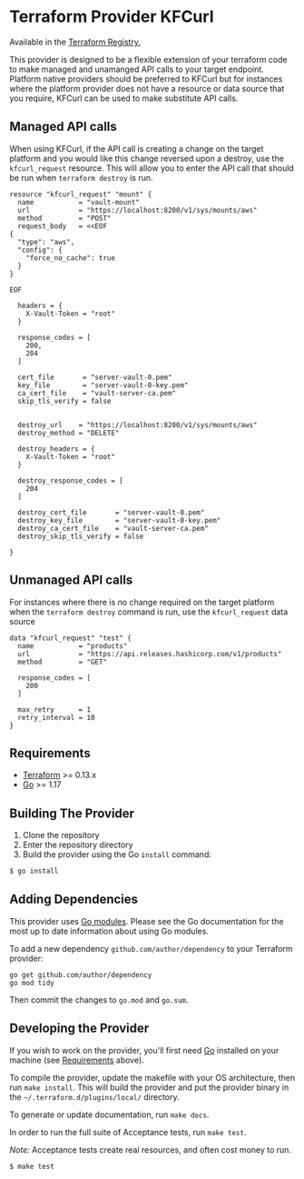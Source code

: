 # Terraform Provider KFCurl

Available in the [Terraform Registry.](https://registry.terraform.io/providers/kf-cos/kfcurl/latest/docs)

This provider is designed to be a flexible extension of your terraform code to make managed and unamanged API calls to your target endpoint. Platform native providers should be preferred to KFCurl but for instances where the platform provider does not have a resource or data source that you require, KFCurl can be used to make substitute API calls.

## Managed API calls
When using KFCurl, if the API call is creating a change on the target platform and you would like this change reversed upon a destroy, use the `kfcurl_request` resource. This will allow you to enter the API call that should be run when `terraform destroy` is run.

```hcl
resource "kfcurl_request" "mount" {
  name           = "vault-mount"
  url            = "https://localhost:8200/v1/sys/mounts/aws"
  method         = "POST"
  request_body   = <<EOF
{
  "type": "aws",
  "config": {
    "force_no_cache": true
  }
}

EOF

  headers = {
    X-Vault-Token = "root"
  }

  response_codes = [
    200,
    204
  ]

  cert_file       = "server-vault-0.pem"
  key_file        = "server-vault-0-key.pem"
  ca_cert_file    = "vault-server-ca.pem"
  skip_tls_verify = false


  destroy_url    = "https://localhost:8200/v1/sys/mounts/aws"
  destroy_method = "DELETE"

  destroy_headers = {
    X-Vault-Token = "root"
  }

  destroy_response_codes = [
    204
  ]

  destroy_cert_file       = "server-vault-0.pem"
  destroy_key_file        = "server-vault-0-key.pem"
  destroy_ca_cert_file    = "vault-server-ca.pem"
  destroy_skip_tls_verify = false

}
```
## Unmanaged API calls
For instances where there is no change required on the target platform when the `terraform destroy` command is run, use the `kfcurl_request` data source

```hcl
data "kfcurl_request" "test" {
  name           = "products"
  url            = "https://api.releases.hashicorp.com/v1/products"
  method         = "GET"

  response_codes = [
    200
  ]

  max_retry      = 1
  retry_interval = 10
}
```
## Requirements

-	[Terraform](https://www.terraform.io/downloads.html) >= 0.13.x
-	[Go](https://golang.org/doc/install) >= 1.17

## Building The Provider

1. Clone the repository
1. Enter the repository directory
1. Build the provider using the Go `install` command: 
```sh
$ go install
```

## Adding Dependencies

This provider uses [Go modules](https://github.com/golang/go/wiki/Modules).
Please see the Go documentation for the most up to date information about using Go modules.

To add a new dependency `github.com/author/dependency` to your Terraform provider:

```
go get github.com/author/dependency
go mod tidy
```

Then commit the changes to `go.mod` and `go.sum`.

## Developing the Provider

If you wish to work on the provider, you'll first need [Go](http://www.golang.org) installed on your machine (see [Requirements](#requirements) above).

To compile the provider, update the makefile with your OS architecture, then run `make install`. This will build the provider and put the provider binary in the `~/.terraform.d/plugins/local/` directory.

To generate or update documentation, run `make docs`.

In order to run the full suite of Acceptance tests, run `make test`.

*Note:* Acceptance tests create real resources, and often cost money to run.

```sh
$ make test
```

